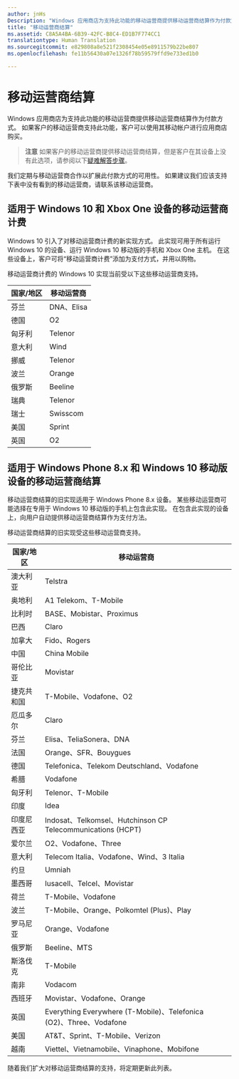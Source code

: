 ```yaml
---
author: jnHs
Description: "Windows 应用商店为支持此功能的移动运营商提供移动运营商结算作为付款方式。"
title: "移动运营商结算"
ms.assetid: C8A5A4BA-6B39-42FC-B8C4-ED1B7F774CC1
translationtype: Human Translation
ms.sourcegitcommit: e829808a8e521f2308454e05e8911579b22be807
ms.openlocfilehash: fe11b56430a07e1326f78b59579ffd9e733ed1b0

---
```


# <a name="mobile-operator-billing"></a>移动运营商结算


Windows 应用商店为支持此功能的移动运营商提供移动运营商结算作为付款方式。 如果客户的移动运营商支持此功能，客户可以使用其移动帐户进行应用商店购买。

> **注意** 如果客户的移动运营商提供移动运营商结算，但是客户在其设备上没有此选项，请参阅以下[疑难解答步骤](http://go.microsoft.com/fwlink/p/?LinkId=523993)。

我们定期与移动运营商合作以扩展此付款方式的可用性。 如果建议我们应该支持下表中没有看到的移动运营商，请联系该移动运营商。

## <a name="mobile-operator-billing-for-windows-10-and-xbox-one-devices"></a>适用于 Windows 10 和 Xbox One 设备的移动运营商计费

Windows 10 引入了对移动运营商计费的新实现方式。 此实现可用于所有运行 Windows 10 的设备、运行 Windows 10 移动版的手机和 Xbox One 主机。 在这些设备上，客户可将“移动运营商计费”添加为支付方式，并用以购物。 

移动运营商计费的 Windows 10 实现当前受以下这些移动运营商支持。

| 国家/地区  | 移动运营商 |
|-----------------|------------------|
| 芬兰         | DNA、Elisa       |
| 德国         | O2               |
| 匈牙利         | Telenor          |
| 意大利           | Wind             |
| 挪威          | Telenor          |
| 波兰          | Orange           |
| 俄罗斯          | Beeline          |
| 瑞典          | Telenor          |
| 瑞士     | Swisscom         |
| 美国   | Sprint           |
| 英国  | O2               |

 

## <a name="mobile-operator-billing-for-windows-phone-8x-and-windows-10-mobile-devices"></a>适用于 Windows Phone 8.x 和 Windows 10 移动版设备的移动运营商结算


移动运营商结算的旧实现适用于 Windows Phone 8.x 设备。 某些移动运营商可能选择在专用于 Windows 10 移动版的手机上包含此实现。 在包含此实现的设备上，向用户自动提供移动运营商结算作为支付方法。

移动运营商结算的旧实现受这些移动运营商支持。

| 国家/地区       | 移动运营商                                                   |
|----------------------|--------------------------------------------------------------------|
| 澳大利亚            | Telstra                                                            |
| 奥地利              | A1 Telekom、T-Mobile                                               |
| 比利时              | BASE、Mobistar、Proximus                                           |
| 巴西               | Claro                                                              |
| 加拿大               | Fido、Rogers                                                       |
| 中国                | China Mobile                                                       |
| 哥伦比亚             | Movistar                                                           |
| 捷克共和国       | T-Mobile、Vodafone、O2                                             |
| 厄瓜多尔              | Claro                                                              |
| 芬兰              | Elisa、TeliaSonera、DNA                                            |
| 法国               | Orange、SFR、Bouygues                                              |
| 德国              | Telefonica、Telekom Deutschland、Vodafone                          |
| 希腊               | Vodafone                                                           |
| 匈牙利              | Telenor、T-Mobile                                                  |
| 印度                | Idea                                                               |
| 印度尼西亚            | Indosat、Telkomsel、Hutchinson CP Telecommunications (HCPT)        |
| 爱尔兰              | O2、Vodafone、Three                                                |
| 意大利                | Telecom Italia、Vodafone、Wind、3 Italia                           |
| 约旦               | Umniah                                                             |
| 墨西哥               | Iusacell、Telcel、Movistar                                         |
| 荷兰          | T-Mobile、Vodafone                                                 |
| 波兰               | T-Mobile、Orange、Polkomtel (Plus)、Play                           |
| 罗马尼亚              | Orange、Vodafone                                                   |
| 俄罗斯               | Beeline、MTS                                                       |
| 斯洛伐克             | T-Mobile                                                           |
| 南非         | Vodacom                                                            |
| 西班牙                | Movistar、Vodafone、Orange                                         |
| 英国       | Everything Everywhere (T-Mobile)、Telefonica (O2)、Three、Vodafone |
| 美国        | AT&amp;T、Sprint、T-Mobile、Verizon                                    |
| 越南              | Viettel、Vietnamobile、Vinaphone、Mobifone                         |

 

随着我们扩大对移动运营商结算的支持，将定期更新此列表。

 

 







<!--HONumber=Dec16_HO1-->


